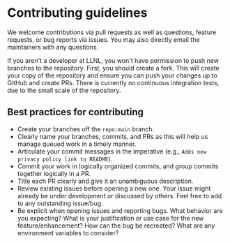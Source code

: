 # Contributing guidelines

We welcome contributions via pull requests as well as questions, feature requests, or bug reports via issues. You may also directly email the maintainers with any questions.

If you aren't a developer at LLNL, you won't have permission to push new branches to the repository. First, you should create a fork. This will create your copy of the repository and ensure you can push your changes up to GitHub and create PRs. There is currently no continuous integration tests, due to the small scale of the repository.


## Best practices for contributing

- Create your branches off the `repo:main` branch.
- Clearly name your branches, commits, and PRs as this will help us manage queued work in a timely manner.
- Articulate your commit messages in the imperative (e.g., `Adds new privacy policy link to README`).
- Commit your work in logically organized commits, and group commits together logically in a PR.
- Title each PR clearly and give it an unambiguous description.
- Review existing issues before opening a new one. Your issue might already be under development or discussed by others. Feel free to add to any outstanding issue/bug.
- Be explicit when opening issues and reporting bugs. What behavior are you expecting? What is your justification or use case for the new feature/enhancement? How can the bug be recreated? What are any environment variables to consider?